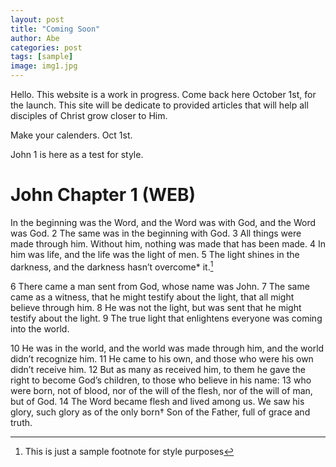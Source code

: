 ```yaml
---
layout: post
title: "Coming Soon"
author: Abe
categories: post
tags: [sample]
image: img1.jpg
---
```


Hello. This website is a work in progress. Come back here October 1st, for the launch. This site will be dedicate to provided articles that will help all disciples of Christ grow closer to Him.


Make your calenders. Oct 1st.

John 1 is here as a test for style.

# John Chapter 1 (WEB)

In the beginning was the Word, and the Word was with God, and the Word was God. 2 The same was in the beginning with God. 3 All things were made through him. Without him, nothing was made that has been made. 4 In him was life, and the life was the light of men. 5 The light shines in the darkness, and the darkness hasn’t overcome* it.[^1]

6 There came a man sent from God, whose name was John. 7 The same came as a witness, that he might testify about the light, that all might believe through him. 8 He was not the light, but was sent that he might testify about the light. 9 The true light that enlightens everyone was coming into the world.

10 He was in the world, and the world was made through him, and the world didn’t recognize him. 11 He came to his own, and those who were his own didn’t receive him. 12 But as many as received him, to them he gave the right to become God’s children, to those who believe in his name: 13 who were born, not of blood, nor of the will of the flesh, nor of the will of man, but of God.
14 The Word became flesh and lived among us. We saw his glory, such glory as of the only born† Son of the Father, full of grace and truth.  


[^1]: This is just a sample footnote for style purposes